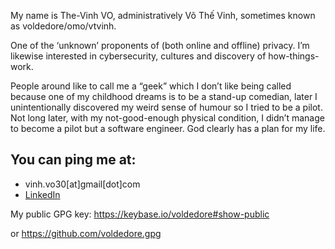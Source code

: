 My name is The-Vinh VO, administratively Võ Thế Vinh, sometimes known as voldedore/omo/vtvinh.

One of the ‘unknown’ proponents of (both online and offline) privacy. I’m likewise interested in cybersecurity, cultures and discovery of how-things-work.

People around like to call me a “geek” which I don’t like being called because one of my childhood dreams is to be a stand-up comedian, later I unintentionally discovered my weird sense of humour so I tried to be a pilot. Not long later, with my not-good-enough physical condition, I didn’t manage to become a pilot but a software engineer. God clearly has a plan for my life.

## You can ping me at:

- vinh.vo30\[at\]gmail\[dot\]com
- [LinkedIn][1]

My public GPG key:  https://keybase.io/voldedore#show-public 

or https://github.com/voldedore.gpg

[1]: https://www.linkedin.com/in/vinh-vo/
